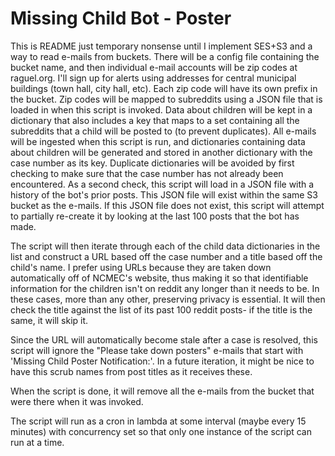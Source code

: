 # Missing Child Bot - Poster

This is README just temporary nonsense until I implement SES+S3 and a way to read e-mails from
buckets.  There will be a config file containing the bucket name, and then
individual e-mail accounts will be zip codes at raguel.org.  I'll sign up for alerts using addresses
for central municipal buildings (town hall, city hall, etc).  Each zip code will have its own
prefix in the bucket.  Zip codes will be mapped to subreddits using a JSON file that is loaded in
when this script is invoked.  Data about children will be kept in a dictionary that also includes
a key that maps to a set containing all the subreddits that a child will be posted to 
(to prevent duplicates).  All e-mails will be ingested when this script is run, and dictionaries
containing data about children will be generated and stored in another dictionary with the case number
as its key.  Duplicate dictionaries will be avoided by first checking to make sure that the case number 
has not already been encountered.  As a second check,
this script will load in a JSON file with a history of the bot's prior posts.  This JSON file will exist
within the same S3 bucket as the e-mails. If this JSON file does not exist, this script will attempt to 
partially re-create it by looking at the last 100 posts that the bot has made.

The script will then iterate through each of the child data dictionaries in the list and construct a URL
based off the case number and a title based off the child's name.  I prefer using URLs because they 
are taken down automatically off of NCMEC's website, thus making it so that identifiable information
for the children isn't on reddit any longer than it needs to be.  In these cases, more than any other,
preserving privacy is essential.  It will then check the title against the list of its past 100 reddit posts-
if the title is the same, it will skip it.

Since the URL will automatically become stale after a case is resolved, this script will ignore the
"Please take down posters" e-mails that start with 'Missing Child Poster Notification:'.  In a future iteration,
it might be nice to have this scrub names from post titles as it receives these.

When the script is done, it will remove all the e-mails from the bucket that were there when it was invoked.

The script will run as a cron in lambda at some interval (maybe every 15 minutes) with concurrency set so
that only one instance of the script can run at a time.
